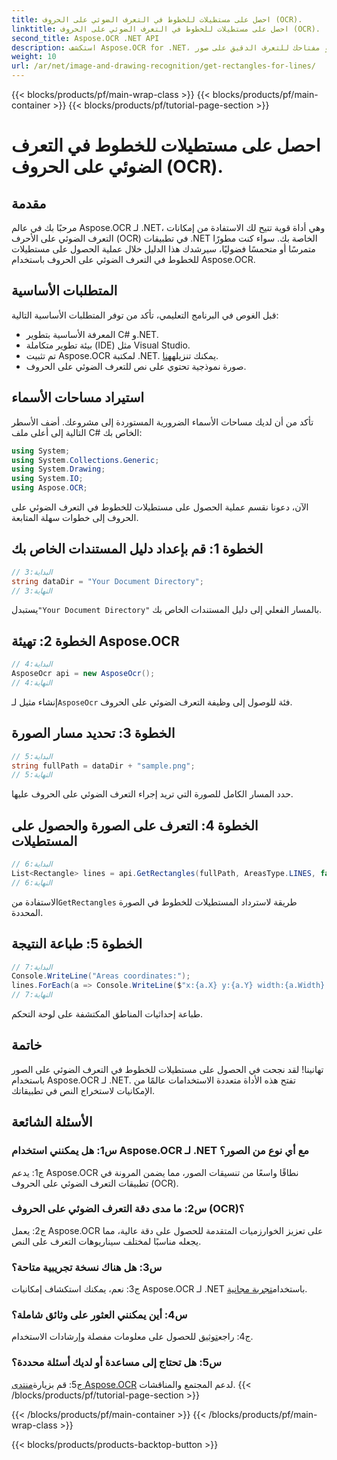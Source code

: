 ```yaml
---
title: احصل على مستطيلات للخطوط في التعرف الضوئي على الحروف (OCR).
linktitle: احصل على مستطيلات للخطوط في التعرف الضوئي على الحروف (OCR).
second_title: Aspose.OCR .NET API
description: استكشف Aspose.OCR for .NET، وهو مفتاحك للتعرف الدقيق على صور OCR. أطلق العنان لقوة استخراج النص دون عناء.
weight: 10
url: /ar/net/image-and-drawing-recognition/get-rectangles-for-lines/
---
```


{{< blocks/products/pf/main-wrap-class >}}
{{< blocks/products/pf/main-container >}}
{{< blocks/products/pf/tutorial-page-section >}}

# احصل على مستطيلات للخطوط في التعرف الضوئي على الحروف (OCR).

## مقدمة

مرحبًا بك في عالم Aspose.OCR لـ .NET، وهي أداة قوية تتيح لك الاستفادة من إمكانات التعرف الضوئي على الأحرف (OCR) في تطبيقات .NET الخاصة بك. سواء كنت مطورًا متمرسًا أو متحمسًا فضوليًا، سيرشدك هذا الدليل خلال عملية الحصول على مستطيلات للخطوط في التعرف الضوئي على الحروف باستخدام Aspose.OCR.

## المتطلبات الأساسية

قبل الغوص في البرنامج التعليمي، تأكد من توفر المتطلبات الأساسية التالية:

- المعرفة الأساسية بتطوير C# و.NET.
- بيئة تطوير متكاملة (IDE) مثل Visual Studio.
-  تم تثبيت Aspose.OCR لمكتبة .NET. يمكنك تنزيله[هنا](https://releases.aspose.com/ocr/net/).
- صورة نموذجية تحتوي على نص للتعرف الضوئي على الحروف.

## استيراد مساحات الأسماء

تأكد من أن لديك مساحات الأسماء الضرورية المستوردة إلى مشروعك. أضف الأسطر التالية إلى أعلى ملف C# الخاص بك:

```csharp
using System;
using System.Collections.Generic;
using System.Drawing;
using System.IO;
using Aspose.OCR;
```

الآن، دعونا نقسم عملية الحصول على مستطيلات للخطوط في التعرف الضوئي على الحروف إلى خطوات سهلة المتابعة.

## الخطوة 1: قم بإعداد دليل المستندات الخاص بك

```csharp
// البداية:3
string dataDir = "Your Document Directory";
// النهاية:3
```

 يستبدل`"Your Document Directory"` بالمسار الفعلي إلى دليل المستندات الخاص بك.

## الخطوة 2: تهيئة Aspose.OCR

```csharp
// البداية:4
AsposeOcr api = new AsposeOcr();
// النهاية:4
```

 إنشاء مثيل لـ`AsposeOcr` فئة للوصول إلى وظيفة التعرف الضوئي على الحروف.

## الخطوة 3: تحديد مسار الصورة

```csharp
// البداية:5
string fullPath = dataDir + "sample.png";
// النهاية:5
```

حدد المسار الكامل للصورة التي تريد إجراء التعرف الضوئي على الحروف عليها.

## الخطوة 4: التعرف على الصورة والحصول على المستطيلات

```csharp
// البداية:6
List<Rectangle> lines = api.GetRectangles(fullPath, AreasType.LINES, false);
// النهاية:6
```

 الاستفادة من`GetRectangles` طريقة لاسترداد المستطيلات للخطوط في الصورة المحددة.

## الخطوة 5: طباعة النتيجة

```csharp
// البداية:7
Console.WriteLine("Areas coordinates:");
lines.ForEach(a => Console.WriteLine($"x:{a.X} y:{a.Y} width:{a.Width} height:{a.Height}"));
// النهاية:7
```

طباعة إحداثيات المناطق المكتشفة على لوحة التحكم.

## خاتمة

تهانينا! لقد نجحت في الحصول على مستطيلات للخطوط في التعرف الضوئي على الصور باستخدام Aspose.OCR لـ .NET. تفتح هذه الأداة متعددة الاستخدامات عالمًا من الإمكانيات لاستخراج النص في تطبيقاتك.

## الأسئلة الشائعة

### س1: هل يمكنني استخدام Aspose.OCR لـ .NET مع أي نوع من الصور؟

ج1: يدعم Aspose.OCR نطاقًا واسعًا من تنسيقات الصور، مما يضمن المرونة في تطبيقات التعرف الضوئي على الحروف (OCR).

### س2: ما مدى دقة التعرف الضوئي على الحروف (OCR)؟

ج2: يعمل Aspose.OCR على تعزيز الخوارزميات المتقدمة للحصول على دقة عالية، مما يجعله مناسبًا لمختلف سيناريوهات التعرف على النص.

### س3: هل هناك نسخة تجريبية متاحة؟

 ج3: نعم، يمكنك استكشاف إمكانيات Aspose.OCR لـ .NET باستخدام[تجربة مجانية](https://releases.aspose.com/).

### س4: أين يمكنني العثور على وثائق شاملة؟

 ج4: راجع[توثيق](https://reference.aspose.com/ocr/net/) للحصول على معلومات مفصلة وإرشادات الاستخدام.

### س5: هل تحتاج إلى مساعدة أو لديك أسئلة محددة؟

 ج5: قم بزيارة[منتدى Aspose.OCR](https://forum.aspose.com/c/ocr/16) لدعم المجتمع والمناقشات.
{{< /blocks/products/pf/tutorial-page-section >}}

{{< /blocks/products/pf/main-container >}}
{{< /blocks/products/pf/main-wrap-class >}}

{{< blocks/products/products-backtop-button >}}
